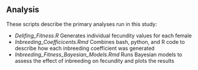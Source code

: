 ## Analysis

These scripts describe the primary analyses run in this study:

- *Delifing_Fitness.R*	Generates individual fecundity values for each female
- *Inbreeding_Coefficicents.Rmd*	Combines bash, python, and R code to describe how each inbreeding coefficient was generated
- *Inbreeding_Fitness_Bayesian_Models.Rmd*	Runs Bayesian models to assess the effect of inbreeding on fecundity and plots the results
